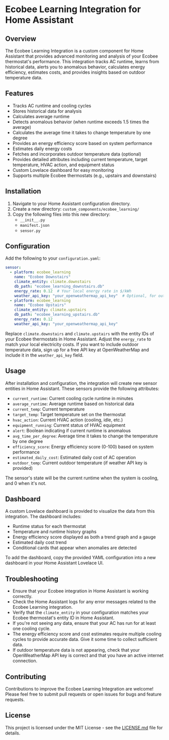 # Ecobee Learning Integration for Home Assistant

## Overview

The Ecobee Learning Integration is a custom component for Home Assistant that provides advanced monitoring and analysis of your Ecobee thermostat's performance. This integration tracks AC runtime, learns from historical data, alerts you to anomalous behavior, calculates energy efficiency, estimates costs, and provides insights based on outdoor temperature data.

## Features

- Tracks AC runtime and cooling cycles
- Stores historical data for analysis
- Calculates average runtime
- Detects anomalous behavior (when runtime exceeds 1.5 times the average)
- Calculates the average time it takes to change temperature by one degree
- Provides an energy efficiency score based on system performance
- Estimates daily energy costs
- Fetches and incorporates outdoor temperature data (optional)
- Provides detailed attributes including current temperature, target temperature, HVAC action, and equipment status
- Custom Lovelace dashboard for easy monitoring
- Supports multiple Ecobee thermostats (e.g., upstairs and downstairs)

## Installation

1. Navigate to your Home Assistant configuration directory.
2. Create a new directory: `custom_components/ecobee_learning/`
3. Copy the following files into this new directory:
   - `__init__.py`
   - `manifest.json`
   - `sensor.py`

## Configuration

Add the following to your `configuration.yaml`:

```yaml
sensor:
  - platform: ecobee_learning
    name: "Ecobee Downstairs"
    climate_entity: climate.downstairs
    db_path: "ecobee_learning_downstairs.db"
    energy_rate: 0.12  # Your local energy rate in $/kWh
    weather_api_key: "your_openweathermap_api_key"  # Optional, for outdoor temperature
  - platform: ecobee_learning
    name: "Ecobee Upstairs"
    climate_entity: climate.upstairs
    db_path: "ecobee_learning_upstairs.db"
    energy_rate: 0.12
    weather_api_key: "your_openweathermap_api_key"
```

Replace `climate.downstairs` and `climate.upstairs` with the entity IDs of your Ecobee thermostats in Home Assistant. Adjust the `energy_rate` to match your local electricity costs. If you want to include outdoor temperature data, sign up for a free API key at OpenWeatherMap and include it in the `weather_api_key` field.

## Usage

After installation and configuration, the integration will create new sensor entities in Home Assistant. These sensors provide the following attributes:

- `current_runtime`: Current cooling cycle runtime in minutes
- `average_runtime`: Average runtime based on historical data
- `current_temp`: Current temperature
- `target_temp`: Target temperature set on the thermostat
- `hvac_action`: Current HVAC action (cooling, idle, etc.)
- `equipment_running`: Current status of HVAC equipment
- `alert`: Boolean indicating if current runtime is anomalous
- `avg_time_per_degree`: Average time it takes to change the temperature by one degree
- `efficiency_score`: Energy efficiency score (0-100) based on system performance
- `estimated_daily_cost`: Estimated daily cost of AC operation
- `outdoor_temp`: Current outdoor temperature (if weather API key is provided)

The sensor's state will be the current runtime when the system is cooling, and 0 when it's not.

## Dashboard

A custom Lovelace dashboard is provided to visualize the data from this integration. The dashboard includes:

- Runtime status for each thermostat
- Temperature and runtime history graphs
- Energy efficiency score displayed as both a trend graph and a gauge
- Estimated daily cost trend
- Conditional cards that appear when anomalies are detected

To add the dashboard, copy the provided YAML configuration into a new dashboard in your Home Assistant Lovelace UI.

## Troubleshooting

- Ensure that your Ecobee integration in Home Assistant is working correctly.
- Check the Home Assistant logs for any error messages related to the Ecobee Learning integration.
- Verify that the `climate_entity` in your configuration matches your Ecobee thermostat's entity ID in Home Assistant.
- If you're not seeing any data, ensure that your AC has run for at least one cooling cycle.
- The energy efficiency score and cost estimates require multiple cooling cycles to provide accurate data. Give it some time to collect sufficient data.
- If outdoor temperature data is not appearing, check that your OpenWeatherMap API key is correct and that you have an active internet connection.

## Contributing

Contributions to improve the Ecobee Learning Integration are welcome! Please feel free to submit pull requests or open issues for bugs and feature requests.

## License

This project is licensed under the MIT License - see the [LICENSE.md](LICENSE.md) file for details.